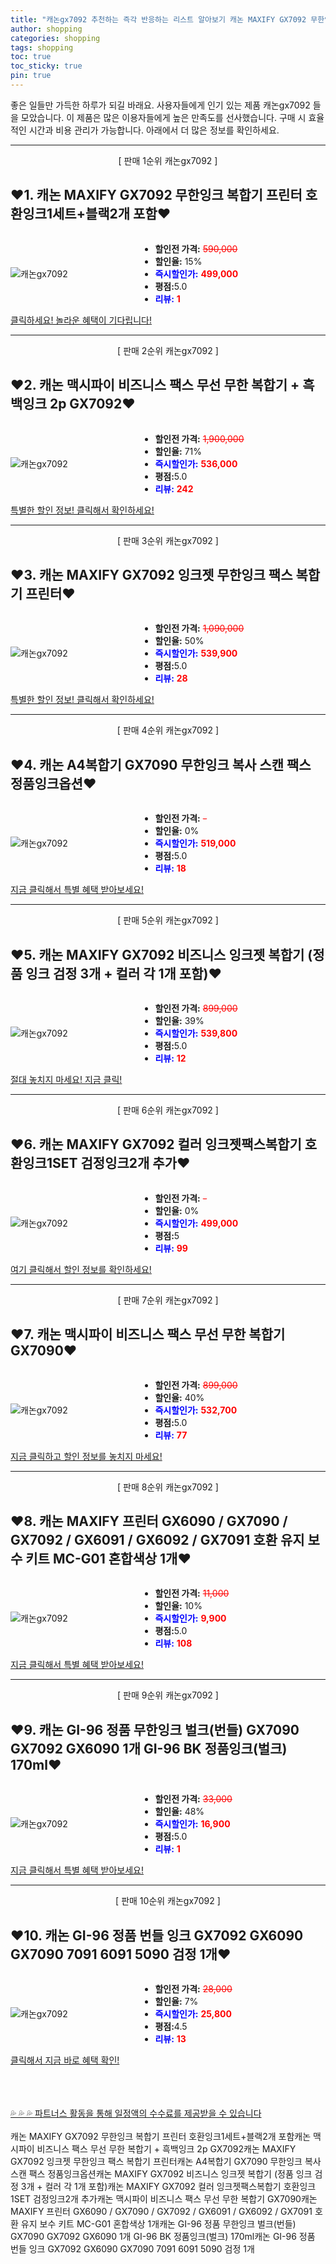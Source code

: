 ```yaml
---
title: "캐논gx7092 추천하는 즉각 반응하는 리스트 알아보기 캐논 MAXIFY GX7092 무한잉크 복합기"
author: shopping
categories: shopping
tags: shopping
toc: true
toc_sticky: true
pin: true
---
```

좋은 일들만 가득한 하루가 되길 바래요. 사용자들에게 인기 있는 제품 캐논gx7092 들을 모았습니다. 이 제품은 많은 이용자들에게 높은 만족도를 선사했습니다. 구매 시 효율적인 시간과 비용 관리가 가능합니다. 아래에서 더 많은 정보를 확인하세요.

---
<p class="toplist" style="margin: 0 auto; display: block; width: fit-content;">[ 판매 1순위 캐논gx7092 ]</p>

<h2><strong>❤️1. 캐논 MAXIFY GX7092 무한잉크 복합기 프린터 호환잉크1세트+블랙2개 포함❤️</strong></h2>

<div style="display: flex; align-items: center;">
    <div style="flex: 0.4;">
        <img src="https://thumbnail6.coupangcdn.com/thumbnails/remote/230x230ex/image/vendor_inventory/d1df/f8f3f636e19a10f6476e89b4a10529fafe051f2a74d7f39e7912442b542b.JPG" alt="캐논gx7092" style="max-width: 100%;">
    </div>
    <div style="flex: 0.6; margin-left: 10px;">
        <ul>
            <li><strong>할인전 가격:</strong> <del style="color: red;">590,000</del></li>
            <li><strong>할인율:</strong> 15%</li>
            <li><span style='color:blue'><strong>즉시할인가:</strong></span> <span style='color:red'><strong>499,000</strong></span></li>
            <li><strong>평점:</strong>5.0</li>
            <li><span style='color:blue'><strong>리뷰:</strong></span> <span style='color:red'><strong>1</strong></span></li>
        </ul>
    </div>
</div>
<div class="center">
    <a href="https://William4Davisa.github.io?lptag=AF9450613&subid=githubio&pageKey=8158999983&traceid=V0-153&itemId=23254519947&vendorItemId=90286918166" class="myButton">
        클릭하세요! 놀라운 혜택이 기다립니다!
    </a>
</div>


---
<p class="toplist" style="margin: 0 auto; display: block; width: fit-content;">[ 판매 2순위 캐논gx7092 ]</p>

<h2><strong>❤️2. 캐논 맥시파이 비즈니스 팩스 무선 무한 복합기 + 흑백잉크 2p GX7092❤️</strong></h2>

<div style="display: flex; align-items: center;">
    <div style="flex: 0.4;">
        <img src="https://thumbnail8.coupangcdn.com/thumbnails/remote/230x230ex/image/vendor_inventory/b16f/7e974a23a122630c3be8c703c7c1d150c4b9cb8a7c42c92ba743a2a86a3b.png" alt="캐논gx7092" style="max-width: 100%;">
    </div>
    <div style="flex: 0.6; margin-left: 10px;">
        <ul>
            <li><strong>할인전 가격:</strong> <del style="color: red;">1,900,000</del></li>
            <li><strong>할인율:</strong> 71%</li>
            <li><span style='color:blue'><strong>즉시할인가:</strong></span> <span style='color:red'><strong>536,000</strong></span></li>
            <li><strong>평점:</strong>5.0</li>
            <li><span style='color:blue'><strong>리뷰:</strong></span> <span style='color:red'><strong>242</strong></span></li>
        </ul>
    </div>
</div>
<div class="center">
    <a href="https://William4Davisa.github.io?lptag=AF9450613&subid=githubio&pageKey=5767934046&traceid=V0-153&itemId=9790390722&vendorItemId=82990747350" class="myButton">
        특별한 할인 정보! 클릭해서 확인하세요!
    </a>
</div>


---
<p class="toplist" style="margin: 0 auto; display: block; width: fit-content;">[ 판매 3순위 캐논gx7092 ]</p>

<h2><strong>❤️3. 캐논 MAXIFY GX7092 잉크젯 무한잉크 팩스 복합기 프린터❤️</strong></h2>

<div style="display: flex; align-items: center;">
    <div style="flex: 0.4;">
        <img src="https://thumbnail7.coupangcdn.com/thumbnails/remote/230x230ex/image/vendor_inventory/3590/93faeff3d5f57f6c8ced833baa60bbafc0339e157e04d9630fd8ca5b2ab0.jpg" alt="캐논gx7092" style="max-width: 100%;">
    </div>
    <div style="flex: 0.6; margin-left: 10px;">
        <ul>
            <li><strong>할인전 가격:</strong> <del style="color: red;">1,090,000</del></li>
            <li><strong>할인율:</strong> 50%</li>
            <li><span style='color:blue'><strong>즉시할인가:</strong></span> <span style='color:red'><strong>539,900</strong></span></li>
            <li><strong>평점:</strong>5.0</li>
            <li><span style='color:blue'><strong>리뷰:</strong></span> <span style='color:red'><strong>28</strong></span></li>
        </ul>
    </div>
</div>
<div class="center">
    <a href="https://William4Davisa.github.io?lptag=AF9450613&subid=githubio&pageKey=7623611080&traceid=V0-153&itemId=20217479549&vendorItemId=81688746565" class="myButton">
        특별한 할인 정보! 클릭해서 확인하세요!
    </a>
</div>


---
<p class="toplist" style="margin: 0 auto; display: block; width: fit-content;">[ 판매 4순위 캐논gx7092 ]</p>

<h2><strong>❤️4. 캐논 A4복합기 GX7090 무한잉크 복사 스캔 팩스 정품잉크옵션❤️</strong></h2>

<div style="display: flex; align-items: center;">
    <div style="flex: 0.4;">
        <img src="https://thumbnail6.coupangcdn.com/thumbnails/remote/230x230ex/image/vendor_inventory/fd99/d30670b5196fb03fecc796ceb5b74963253c5502c0f1e9e2820078ff5a62.png" alt="캐논gx7092" style="max-width: 100%;">
    </div>
    <div style="flex: 0.6; margin-left: 10px;">
        <ul>
            <li><strong>할인전 가격:</strong> <del style="color: red;">-</del></li>
            <li><strong>할인율:</strong> 0%</li>
            <li><span style='color:blue'><strong>즉시할인가:</strong></span> <span style='color:red'><strong>519,000</strong></span></li>
            <li><strong>평점:</strong>5.0</li>
            <li><span style='color:blue'><strong>리뷰:</strong></span> <span style='color:red'><strong>18</strong></span></li>
        </ul>
    </div>
</div>
<div class="center">
    <a href="https://William4Davisa.github.io?lptag=AF9450613&subid=githubio&pageKey=6515809766&traceid=V0-153&itemId=14413367040&vendorItemId=81657318803" class="myButton">
        지금 클릭해서 특별 혜택 받아보세요!
    </a>
</div>


---
<p class="toplist" style="margin: 0 auto; display: block; width: fit-content;">[ 판매 5순위 캐논gx7092 ]</p>

<h2><strong>❤️5. 캐논 MAXIFY GX7092 비즈니스 잉크젯 복합기 (정품 잉크 검정 3개 + 컬러 각 1개 포함)❤️</strong></h2>

<div style="display: flex; align-items: center;">
    <div style="flex: 0.4;">
        <img src="https://thumbnail9.coupangcdn.com/thumbnails/remote/230x230ex/image/vendor_inventory/ab72/2fd1cd7a758c4875a248af104d09706a947f7b9f5424a1f23a9397278421.jpg" alt="캐논gx7092" style="max-width: 100%;">
    </div>
    <div style="flex: 0.6; margin-left: 10px;">
        <ul>
            <li><strong>할인전 가격:</strong> <del style="color: red;">899,000</del></li>
            <li><strong>할인율:</strong> 39%</li>
            <li><span style='color:blue'><strong>즉시할인가:</strong></span> <span style='color:red'><strong>539,800</strong></span></li>
            <li><strong>평점:</strong>5.0</li>
            <li><span style='color:blue'><strong>리뷰:</strong></span> <span style='color:red'><strong>12</strong></span></li>
        </ul>
    </div>
</div>
<div class="center">
    <a href="https://William4Davisa.github.io?lptag=AF9450613&subid=githubio&pageKey=6790293220&traceid=V0-153&itemId=15996085827&vendorItemId=84085650376" class="myButton">
        절대 놓치지 마세요! 지금 클릭!
    </a>
</div>


---
<p class="toplist" style="margin: 0 auto; display: block; width: fit-content;">[ 판매 6순위 캐논gx7092 ]</p>

<h2><strong>❤️6. 캐논 MAXIFY GX7092 컬러 잉크젯팩스복합기 호환잉크1SET 검정잉크2개 추가❤️</strong></h2>

<div style="display: flex; align-items: center;">
    <div style="flex: 0.4;">
        <img src="https://thumbnail10.coupangcdn.com/thumbnails/remote/230x230ex/image/vendor_inventory/617b/4717b9ce2c1658ca248a6b08f2869ad35e867ccb15c9f0532a9b742f3fc7.jpg" alt="캐논gx7092" style="max-width: 100%;">
    </div>
    <div style="flex: 0.6; margin-left: 10px;">
        <ul>
            <li><strong>할인전 가격:</strong> <del style="color: red;">-</del></li>
            <li><strong>할인율:</strong> 0%</li>
            <li><span style='color:blue'><strong>즉시할인가:</strong></span> <span style='color:red'><strong>499,000</strong></span></li>
            <li><strong>평점:</strong>5</li>
            <li><span style='color:blue'><strong>리뷰:</strong></span> <span style='color:red'><strong>99</strong></span></li>
        </ul>
    </div>
</div>
<div class="center">
    <a href="https://William4Davisa.github.io?lptag=AF9450613&subid=githubio&pageKey=8206951856&traceid=V0-153&itemId=23544707973&vendorItemId=90570915618" class="myButton">
        여기 클릭해서 할인 정보를 확인하세요!
    </a>
</div>


---
<p class="toplist" style="margin: 0 auto; display: block; width: fit-content;">[ 판매 7순위 캐논gx7092 ]</p>

<h2><strong>❤️7. 캐논 맥시파이 비즈니스 팩스 무선 무한 복합기 GX7090❤️</strong></h2>

<div style="display: flex; align-items: center;">
    <div style="flex: 0.4;">
        <img src="https://thumbnail10.coupangcdn.com/thumbnails/remote/230x230ex/image/vendor_inventory/514d/2c0748d2b886b0731fdf129bcbc0b8bcb491cce7aa14b898e9036369d892.jpg" alt="캐논gx7092" style="max-width: 100%;">
    </div>
    <div style="flex: 0.6; margin-left: 10px;">
        <ul>
            <li><strong>할인전 가격:</strong> <del style="color: red;">899,000</del></li>
            <li><strong>할인율:</strong> 40%</li>
            <li><span style='color:blue'><strong>즉시할인가:</strong></span> <span style='color:red'><strong>532,700</strong></span></li>
            <li><strong>평점:</strong>5.0</li>
            <li><span style='color:blue'><strong>리뷰:</strong></span> <span style='color:red'><strong>77</strong></span></li>
        </ul>
    </div>
</div>
<div class="center">
    <a href="https://William4Davisa.github.io?lptag=AF9450613&subid=githubio&pageKey=5767934086&traceid=V0-153&itemId=9790391011&vendorItemId=79561528601" class="myButton">
        지금 클릭하고 할인 정보를 놓치지 마세요!
    </a>
</div>


---
<p class="toplist" style="margin: 0 auto; display: block; width: fit-content;">[ 판매 8순위 캐논gx7092 ]</p>

<h2><strong>❤️8. 캐논 MAXIFY 프린터 GX6090 / GX7090 / GX7092 / GX6091 / GX6092 / GX7091 호환 유지 보수 키트 MC-G01 혼합색상 1개❤️</strong></h2>

<div style="display: flex; align-items: center;">
    <div style="flex: 0.4;">
        <img src="https://thumbnail7.coupangcdn.com/thumbnails/remote/230x230ex/image/vendor_inventory/1e2f/17202b4baf6b1c9ad16191bab71e59f3865f679f0c64f5b6f65b531025cf.jpg" alt="캐논gx7092" style="max-width: 100%;">
    </div>
    <div style="flex: 0.6; margin-left: 10px;">
        <ul>
            <li><strong>할인전 가격:</strong> <del style="color: red;">11,000</del></li>
            <li><strong>할인율:</strong> 10%</li>
            <li><span style='color:blue'><strong>즉시할인가:</strong></span> <span style='color:red'><strong>9,900</strong></span></li>
            <li><strong>평점:</strong>5.0</li>
            <li><span style='color:blue'><strong>리뷰:</strong></span> <span style='color:red'><strong>108</strong></span></li>
        </ul>
    </div>
</div>
<div class="center">
    <a href="https://William4Davisa.github.io?lptag=AF9450613&subid=githubio&pageKey=6504541774&traceid=V0-153&itemId=14336983270&vendorItemId=87695301191" class="myButton">
        지금 클릭해서 특별 혜택 받아보세요!
    </a>
</div>


---
<p class="toplist" style="margin: 0 auto; display: block; width: fit-content;">[ 판매 9순위 캐논gx7092 ]</p>

<h2><strong>❤️9. 캐논 GI-96 정품 무한잉크 벌크(번들) GX7090 GX7092 GX6090 1개 GI-96 BK 정품잉크(벌크) 170ml❤️</strong></h2>

<div style="display: flex; align-items: center;">
    <div style="flex: 0.4;">
        <img src="https://thumbnail8.coupangcdn.com/thumbnails/remote/230x230ex/image/vendor_inventory/9cdd/2aba84086ecf847d21bcd8c4119a3a6c2a80d62bd4cc2534c0dddcf8092d.jpg" alt="캐논gx7092" style="max-width: 100%;">
    </div>
    <div style="flex: 0.6; margin-left: 10px;">
        <ul>
            <li><strong>할인전 가격:</strong> <del style="color: red;">33,000</del></li>
            <li><strong>할인율:</strong> 48%</li>
            <li><span style='color:blue'><strong>즉시할인가:</strong></span> <span style='color:red'><strong>16,900</strong></span></li>
            <li><strong>평점:</strong>5.0</li>
            <li><span style='color:blue'><strong>리뷰:</strong></span> <span style='color:red'><strong>1</strong></span></li>
        </ul>
    </div>
</div>
<div class="center">
    <a href="https://William4Davisa.github.io?lptag=AF9450613&subid=githubio&pageKey=8194240516&traceid=V0-153&itemId=23463375130&vendorItemId=90490047229" class="myButton">
        지금 클릭해서 특별 혜택 받아보세요!
    </a>
</div>


---
<p class="toplist" style="margin: 0 auto; display: block; width: fit-content;">[ 판매 10순위 캐논gx7092 ]</p>

<h2><strong>❤️10. 캐논 GI-96 정품 번들 잉크 GX7092 GX6090 GX7090 7091 6091 5090 검정 1개❤️</strong></h2>

<div style="display: flex; align-items: center;">
    <div style="flex: 0.4;">
        <img src="https://thumbnail10.coupangcdn.com/thumbnails/remote/230x230ex/image/vendor_inventory/ef78/da5cee8ab9cf03b3d58de53e12629e34c48b3d7632a9278b11c009a7c417.jpg" alt="캐논gx7092" style="max-width: 100%;">
    </div>
    <div style="flex: 0.6; margin-left: 10px;">
        <ul>
            <li><strong>할인전 가격:</strong> <del style="color: red;">28,000</del></li>
            <li><strong>할인율:</strong> 7%</li>
            <li><span style='color:blue'><strong>즉시할인가:</strong></span> <span style='color:red'><strong>25,800</strong></span></li>
            <li><strong>평점:</strong>4.5</li>
            <li><span style='color:blue'><strong>리뷰:</strong></span> <span style='color:red'><strong>13</strong></span></li>
        </ul>
    </div>
</div>
<div class="center">
    <a href="https://William4Davisa.github.io?lptag=AF9450613&subid=githubio&pageKey=7659903098&traceid=V0-153&itemId=20404555369&vendorItemId=89341377178" class="myButton">
        클릭해서 지금 바로 혜택 확인!
    </a>
</div>

<br><br><br>[💦 💦 💦 파트너스 활동을 통해 일정액의 수수료를 제공받을 수 있습니다](https://link.coupang.com/a/bcpT2c)<br><br>캐논 MAXIFY GX7092 무한잉크 복합기 프린터 호환잉크1세트+블랙2개 포함캐논 맥시파이 비즈니스 팩스 무선 무한 복합기 + 흑백잉크 2p GX7092캐논 MAXIFY GX7092 잉크젯 무한잉크 팩스 복합기 프린터캐논 A4복합기 GX7090 무한잉크 복사 스캔 팩스 정품잉크옵션캐논 MAXIFY GX7092 비즈니스 잉크젯 복합기 (정품 잉크 검정 3개 + 컬러 각 1개 포함)캐논 MAXIFY GX7092 컬러 잉크젯팩스복합기 호환잉크1SET 검정잉크2개 추가캐논 맥시파이 비즈니스 팩스 무선 무한 복합기 GX7090캐논 MAXIFY 프린터 GX6090 / GX7090 / GX7092 / GX6091 / GX6092 / GX7091 호환 유지 보수 키트 MC-G01 혼합색상 1개캐논 GI-96 정품 무한잉크 벌크(번들) GX7090 GX7092 GX6090 1개 GI-96 BK 정품잉크(벌크) 170ml캐논 GI-96 정품 번들 잉크 GX7092 GX6090 GX7090 7091 6091 5090 검정 1개